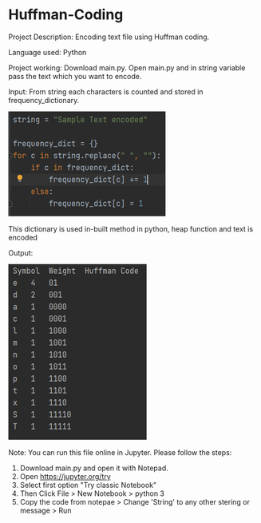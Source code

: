 # Huffman-Coding

Project Description:
Encoding text file using Huffman coding.

Language used:
Python

Project working:
Download main.py.
Open main.py and in string variable pass the text which you want to encode.

Input:
From string each characters is counted and stored in frequency_dictionary.

![screenshot](https://github.com/pruthvi128/Huffman-Coding/blob/main/Capture.PNG)

This dictionary is used in-built method in python, heap function and  text is encoded

Output:

![screenshot](https://github.com/pruthvi128/Huffman-Coding/blob/main/Output.PNG)

Note:
You can run this file online in Jupyter. Please follow the steps:
1. Download main.py and open it with Notepad.
2. Open https://jupyter.org/try
3. Select first option "Try classic Notebook"
4. Then Click File > New Notebook > python 3
5. Copy the code from notepae > Change 'String' to any other stering or message > Run

